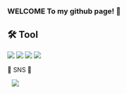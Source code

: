 ### WELCOME To my github page! 👋


## 🛠 **Tool**

<img src="https://img.shields.io/badge/GitHub-181717?style=for-the-badge&logo=GitHub&logoColor=ffffff"/>
<img src="https://img.shields.io/badge/Git-F05032?style=for-the-badge&logo=Git&logoColor=ffffff"/>
<img src="https://img.shields.io/badge/VS Code-007ACC?style=for-the-badge&logo=Visual Studio Code&logoColor=ffffff"/>  
<img src="https://img.shields.io/badge/Sourcetree-0052CC?style=for-the-badge&logo=Sourcetree&logoColor=ffffff"/>


📱  SNS 📱



<img src="http://img.shields.io/badge/-Instagram-black?style=flat&logo=instagram&link=https://www.instagram.com/w_s_seok/"
        style="height : auto; margin-left : 10px; margin-right : 10px;"/>
<br>


